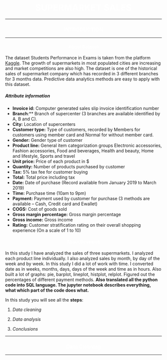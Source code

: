 <h1 align="center" style="color:White">SUPERMARKET SALES</h1>

------
<h3 align="center" style="color:White">INTRODUCTION </h3>

------
 
<h4 align="center" style="color:White">About Dataset </h4

The dataset Students Performance in Exams is taken from the platform [Kaggle](https://www.kaggle.com/datasets/aungpyaeap/supermarket-sales). The growth of supermarkets in most populated cities are increasing and market competitions are also high. The dataset is one of the historical sales of supermarket company which has recorded in 3 different branches for 3 months data. Predictive data analytics methods are easy to apply with this dataset.


##### Attribute information

- **Invoice id:** Computer generated sales slip invoice identification number
- **Branch**:** Branch of supercenter (3 branches are available identified by A, B and C).
- **City:** Location of supercenters
- **Customer type:** Type of customers, recorded by Members for customers using member card and Normal for without member card.
- **Gender:** Gender type of customer
- **Product line:** General item categorization groups Electronic accessories, Fashion accessories, Food and beverages, Health and beauty, Home and lifestyle, Sports and travel
- **Unit price:** Price of each product in $
- **Quantity:** Number of products purchased by customer
- **Tax:** 5% tax fee for customer buying
- **Total:** Total price including tax
- **Date:** Date of purchase (Record available from January 2019 to March 2019)
- **Time:** Purchase time (10am to 9pm)
- **Payment:** Payment used by customer for purchase (3 methods are available – Cash, Credit card and Ewallet)
- **COGS:** Cost of goods sold
- **Gross margin percentage:** Gross margin percentage
- **Gross income:** Gross income
- **Rating:** Customer stratification rating on their overall shopping experience (On a scale of 1 to 10)

<h4 align="center" style="color:White">About Research </h4>

In this study I have analyzed the sales of three supermarkets. I analyzed each product line individually. I also analyzed sales by month, by day of the week and by week. In this study I did a lot of work with time. I converted date as in weeks, months, days, days of the week and time as in hours. Also built a lot of graphs: pie, barplot, lineplot, histplot, relplot. Figured out the percentages of different payment methods. **Also translated all the python code into SQL language. The jupyter notebook describes everything, what which part of the code does what.**  

In this study you will see all the **steps**:

 1. *Data cleaning*

 2. *Data analysis*

 3. *Conclusions*

------

<h3 align="center" style="color:White">Data Cleaning </h3>

------


